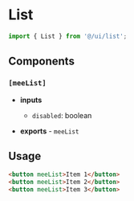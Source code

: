 # List

```typescript
import { List } from '@/ui/list';
```

## Components

### `[meeList]`

- **inputs**

  - `disabled`: boolean

- **exports** - `meeList`

## Usage

```html
<button meeList>Item 1</button>
<button meeList>Item 2</button>
<button meeList>Item 3</button>
```
